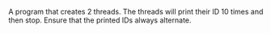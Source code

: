 A program that creates 2 threads. The threads will print their ID 10 times and then stop. Ensure that the printed IDs always alternate.